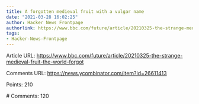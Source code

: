 ```yaml
---
title: A forgotten medieval fruit with a vulgar name
date: "2021-03-28 16:02:25"
author: Hacker News Frontpage
authorlink: https://www.bbc.com/future/article/20210325-the-strange-medieval-fruit-the-world-forgot
tags:
- Hacker-News-Frontpage
---
```


<p>Article URL: <a href="https://www.bbc.com/future/article/20210325-the-strange-medieval-fruit-the-world-forgot">https://www.bbc.com/future/article/20210325-the-strange-medieval-fruit-the-world-forgot</a></p>
<p>Comments URL: <a href="https://news.ycombinator.com/item?id=26611413">https://news.ycombinator.com/item?id=26611413</a></p>
<p>Points: 210</p>
<p># Comments: 120</p>
